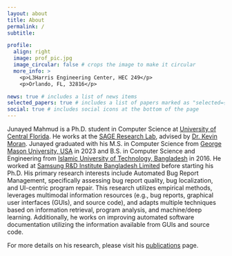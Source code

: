 ```yaml
---
layout: about
title: About
permalink: /
subtitle:

profile:
  align: right
  image: prof_pic.jpg
  image_circular: false # crops the image to make it circular
  more_info: >
    <p>L3Harris Engineering Center, HEC 249</p>
    <p>Orlando, FL, 32816</p>

news: true # includes a list of news items
selected_papers: true # includes a list of papers marked as "selected={true}"
social: true # includes social icons at the bottom of the page
---
```


Junayed Mahmud is a Ph.D. student in Computer Science at <a href="https://www.cs.ucf.edu">University of Central Florida</a>. He works at the <a href="https://sagelab.io">SAGE Research Lab</a>, advised by <a href="https://www.kpmoran.com">Dr. Kevin Moran</a>. Junayed graduated with his M.S. in Computer Science from <a href="https://www.gmu.edu">George Mason University, USA</a> in 2023 and B.S. in Computer Science and Engineering from <a href="https://www.iutoic-dhaka.edu">Islamic University of Technology, Bangladesh</a> in 2016. He worked at <a href="https://research.samsung.com/srbd">Samsung R&D Institute Bangladesh Limited</a> before starting his Ph.D. His primary research interests include Automated Bug Report Management, specifically assessing bug report quality, bug localization, and UI-centric program repair. This research utilizes empirical methods, leverages multimodal information resources (e.g., bug reports, graphical user interfaces (GUIs), and source code), and adapts multiple techniques based on information retrieval, program analysis, and machine/deep learning. Additionally, he works on improving automated software documentation utilizing the information available from GUIs and source code.

For more details on his research, please visit his [publications](publications) page.

